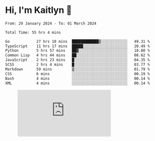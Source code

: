 # Hi, I'm Kaitlyn 👋
<!--START_SECTION:waka-->

```txt
From: 29 January 2024 - To: 01 March 2024

Total Time: 55 hrs 4 mins

Go            27 hrs 10 mins  ████████████▒░░░░░░░░░░░░   49.31 %
TypeScript    11 hrs 17 mins  █████░░░░░░░░░░░░░░░░░░░░   20.49 %
Python        5 hrs 57 mins   ██▓░░░░░░░░░░░░░░░░░░░░░░   10.80 %
Common Lisp   4 hrs 44 mins   ██░░░░░░░░░░░░░░░░░░░░░░░   08.62 %
JavaScript    2 hrs 23 mins   █░░░░░░░░░░░░░░░░░░░░░░░░   04.35 %
SCSS          2 hrs 4 mins    █░░░░░░░░░░░░░░░░░░░░░░░░   03.77 %
Markdown      59 mins         ▒░░░░░░░░░░░░░░░░░░░░░░░░   01.79 %
CSS           6 mins          ░░░░░░░░░░░░░░░░░░░░░░░░░   00.19 %
Bash          4 mins          ░░░░░░░░░░░░░░░░░░░░░░░░░   00.14 %
XML           4 mins          ░░░░░░░░░░░░░░░░░░░░░░░░░   00.14 %
```

<!--END_SECTION:waka-->

<figure><embed src="https://wakatime.com/share/@018d58bc-3d22-46c9-b2d7-4ed36fb8172d/243b5d9b-77cd-4133-89ff-dcc8f225fa18.svg"></embed></figure>
